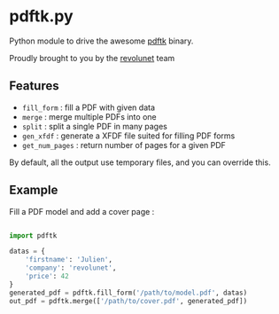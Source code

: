 pdftk.py
========

Python module to drive the awesome [pdftk][0] binary.

Proudly brought to you by the [revolunet][1] team

## Features

 - `fill_form` : fill a PDF with given data
 - `merge` : merge multiple PDFs into one
 - `split` : split a single PDF in many pages
 - `gen_xfdf` : generate a XFDF file suited for filling PDF forms
 - `get_num_pages` : return number of pages for a given PDF

By default, all the output use temporary files, and you can override this.


## Example

Fill a PDF model and add a cover page :

```python

import pdftk

datas = {
    'firstname': 'Julien',
    'company': 'revolunet',
    'price': 42
}
generated_pdf = pdftk.fill_form('/path/to/model.pdf', datas)
out_pdf = pdftk.merge(['/path/to/cover.pdf', generated_pdf])
```




 [0]: http://www.pdflabs.com/tools/pdftk-the-pdf-toolkit/
 [1]: http://revolunet.com
